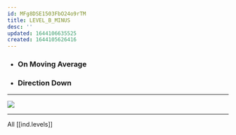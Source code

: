 ```yaml
---
id: MFg8DSE1503FbO24o9rTM
title: LEVEL_B_MINUS
desc: ''
updated: 1644106635525
created: 1644105626416
---
```



* ### On Moving Average
* ### Direction Down

---

![](/assets/images/2022-02-05-19-00-46.png)

---

All [[ind.levels]]